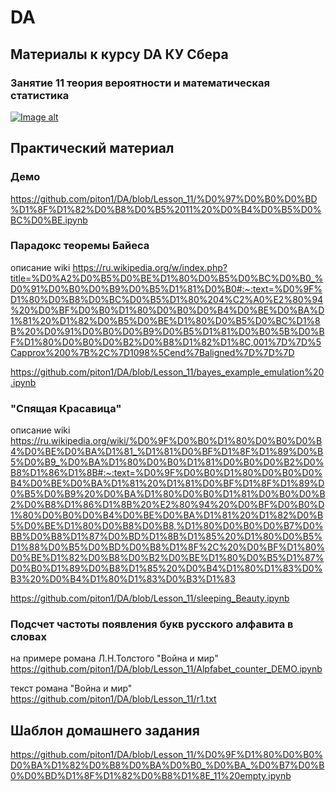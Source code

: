 # DA
## Материалы к курсу DA КУ Сбера 

### Занятие 11 теория вероятности и математическая статистика

[![Image alt](https://github.com/piton1/DA/blob/main/poisson.png)](https://github.com/piton1/DA/blob/Lesson_11/%D0%97%D0%B0%D0%BD%D1%8F%D1%82%D0%B8%D0%B5%2011v5.pdf)

## Практический материал
### Демо
https://github.com/piton1/DA/blob/Lesson_11/%D0%97%D0%B0%D0%BD%D1%8F%D1%82%D0%B8%D0%B5%2011%20%D0%B4%D0%B5%D0%BC%D0%BE.ipynb

### Парадокс теоремы Байеса
описание wiki https://ru.wikipedia.org/w/index.php?title=%D0%A2%D0%B5%D0%BE%D1%80%D0%B5%D0%BC%D0%B0_%D0%91%D0%B0%D0%B9%D0%B5%D1%81%D0%B0#:~:text=%D0%9F%D1%80%D0%B8%D0%BC%D0%B5%D1%80%204%C2%A0%E2%80%94%20%D0%BF%D0%B0%D1%80%D0%B0%D0%B4%D0%BE%D0%BA%D1%81%20%D1%82%D0%B5%D0%BE%D1%80%D0%B5%D0%BC%D1%8B%20%D0%91%D0%B0%D0%B9%D0%B5%D1%81%D0%B0%5B%D0%BF%D1%80%D0%B0%D0%B2%D0%B8%D1%82%D1%8C,001%7D%7D%5Capprox%200%7B%2C%7D1098%5Cend%7Baligned%7D%7D%7D

https://github.com/piton1/DA/blob/Lesson_11/bayes_example_emulation%20.ipynb

### "Спящая Красавица"
описание wiki https://ru.wikipedia.org/wiki/%D0%9F%D0%B0%D1%80%D0%B0%D0%B4%D0%BE%D0%BA%D1%81_%D1%81%D0%BF%D1%8F%D1%89%D0%B5%D0%B9_%D0%BA%D1%80%D0%B0%D1%81%D0%B0%D0%B2%D0%B8%D1%86%D1%8B#:~:text=%D0%9F%D0%B0%D1%80%D0%B0%D0%B4%D0%BE%D0%BA%D1%81%20%D1%81%D0%BF%D1%8F%D1%89%D0%B5%D0%B9%20%D0%BA%D1%80%D0%B0%D1%81%D0%B0%D0%B2%D0%B8%D1%86%D1%8B%20%E2%80%94%20%D0%BF%D0%B0%D1%80%D0%B0%D0%B4%D0%BE%D0%BA%D1%81%20%D1%82%D0%B5%D0%BE%D1%80%D0%B8%D0%B8,%D1%80%D0%B0%D0%B7%D0%BB%D0%B8%D1%87%D0%BD%D1%8B%D1%85%20%D1%80%D0%B5%D1%88%D0%B5%D0%BD%D0%B8%D1%8F%2C%20%D0%BF%D1%80%D0%BE%D1%82%D0%B8%D0%B2%D0%BE%D1%80%D0%B5%D1%87%D0%B0%D1%89%D0%B8%D1%85%20%D0%B4%D1%80%D1%83%D0%B3%20%D0%B4%D1%80%D1%83%D0%B3%D1%83

https://github.com/piton1/DA/blob/Lesson_11/sleeping_Beauty.ipynb

### Подсчет частоты появления букв русского алфавита в словах
на примере романа Л.Н.Толстого "Война и мир"
https://github.com/piton1/DA/blob/Lesson_11/Alpfabet_counter_DEMO.ipynb 

текст романа "Война и мир"
https://github.com/piton1/DA/blob/Lesson_11/r1.txt

## Шаблон домашнего задания
https://github.com/piton1/DA/blob/Lesson_11/%D0%9F%D1%80%D0%B0%D0%BA%D1%82%D0%B8%D0%BA%D0%B0_%D0%BA_%D0%B7%D0%B0%D0%BD%D1%8F%D1%82%D0%B8%D1%8E_11%20empty.ipynb

